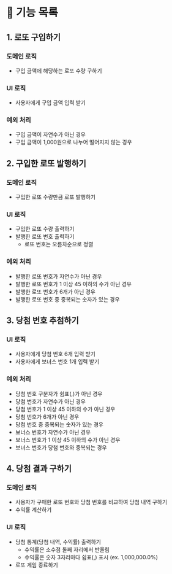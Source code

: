 # 📍 기능 목록

## 1. 로또 구입하기

### 도메인 로직

- 구입 금액에 해당하는 로또 수량 구하기

### UI 로직

- 사용자에게 구입 금액 입력 받기

### 예외 처리

- 구입 금액이 자연수가 아닌 경우
- 구입 금액이 1,000원으로 나누어 떨어지지 않는 경우

## 2. 구입한 로또 발행하기

### 도메인 로직

- 구입한 로또 수량만큼 로또 발행하기

### UI 로직

- 구입한 로또 수량 출력하기
- 발행한 로또 번호 출력하기
  - 로또 번호는 오름차순으로 정렬

### 예외 처리

- 발행한 로또 번호가 자연수가 아닌 경우
- 발행한 로또 번호가 1 이상 45 이하의 수가 아닌 경우
- 발행한 로또 번호가 6개가 아닌 경우
- 발행한 로또 번호 중 중복되는 숫자가 있는 경우

## 3. 당첨 번호 추첨하기

### UI 로직

- 사용자에게 당첨 번호 6개 입력 받기
- 사용자에게 보너스 번호 1개 입력 받기

### 예외 처리

- 당첨 번호 구분자가 쉼표(,)가 아닌 경우
- 당첨 번호가 자연수가 아닌 경우
- 당첨 번호가 1 이상 45 이하의 수가 아닌 경우
- 당첨 번호가 6개가 아닌 경우
- 당첨 번호 중 중복되는 숫자가 있는 경우
- 보너스 번호가 자연수가 아닌 경우
- 보너스 번호가 1 이상 45 이하의 수가 아닌 경우
- 보너스 번호가 당첨 번호와 중복되는 경우

## 4. 당첨 결과 구하기

### 도메인 로직

- 사용자가 구매한 로또 번호와 당첨 번호를 비교하여 당첨 내역 구하기
- 수익률 계산하기

### UI 로직

- 당첨 통계(당첨 내역, 수익률) 출력하기
  - 수익률은 소수점 둘째 자리에서 반올림
  - 수익률은 숫자 3자리마다 쉼표(,) 표시 (ex. 1,000,000.0%)
- 로또 게임 종료하기
